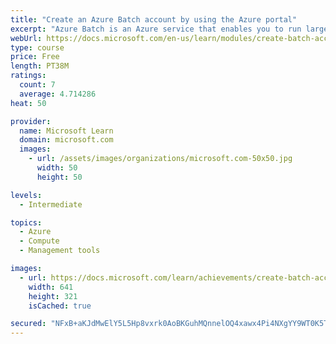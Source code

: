 ```yaml
---
title: "Create an Azure Batch account by using the Azure portal"
excerpt: "Azure Batch is an Azure service that enables you to run large-scale parallel and high-performance computing (HPC) applications efficiently in the cloud. There's no need to manage or configure infrastructure. Just schedule the job, allocate the resources you need, and let Batch take care of the rest."
webUrl: https://docs.microsoft.com/en-us/learn/modules/create-batch-account-using-azure-portal/
type: course
price: Free
length: PT38M
ratings:
  count: 7
  average: 4.714286
heat: 50

provider:
  name: Microsoft Learn
  domain: microsoft.com
  images:
    - url: /assets/images/organizations/microsoft.com-50x50.jpg
      width: 50
      height: 50

levels:
  - Intermediate

topics:
  - Azure
  - Compute
  - Management tools

images:
  - url: https://docs.microsoft.com/learn/achievements/create-batch-account-using-azure-portal-social.png
    width: 641
    height: 321
    isCached: true

secured: "NFxB+aKJdMwElY5L5Hp8vxrk0AoBKGuhMQnnelOQ4xawx4Pi4NXgYY9WT0K5Tep0cNv404D2gFSvDAocmHLJEpkqFh6qfT0G9DkN0/yFymYV1TGubejWy3vZUviXQ8u3AnUhxLN9Ib/gEyrqGBu6sRyFkIqMItMGriofK8DSjh3qJd0h5Z0KWa5t5u65hwANJOy/TC30DkkW/uGlTadvzpdb98vH3esagya8MFkWTxU0E2bMsIsCihlUwsVX+8AGCPC/ED7o0yPs157DBjMPTz+64JCtfdDaQxWV28w93O9mApB5b9qRp2u+G8fdbbS250rWzfWF1fMYkJjpnskt82m/1Nh3z2nF+vFqdyPAYyQS7OyK0KCkzPFkkNLxY+8HLZEvKfPTWWcoCVAK8wyhOHJmKo6uwDhwarI3FJic+Uw=;VsyH01H3YbUgvJ4bk9OUPw=="
---
```


